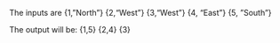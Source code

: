 The inputs are 
{1,”North”}
{2,“West”}
{3,“West”} 
{4, “East”}
{5, ”South”}

The output will be:
{1,5}
{2,4}
{3}
